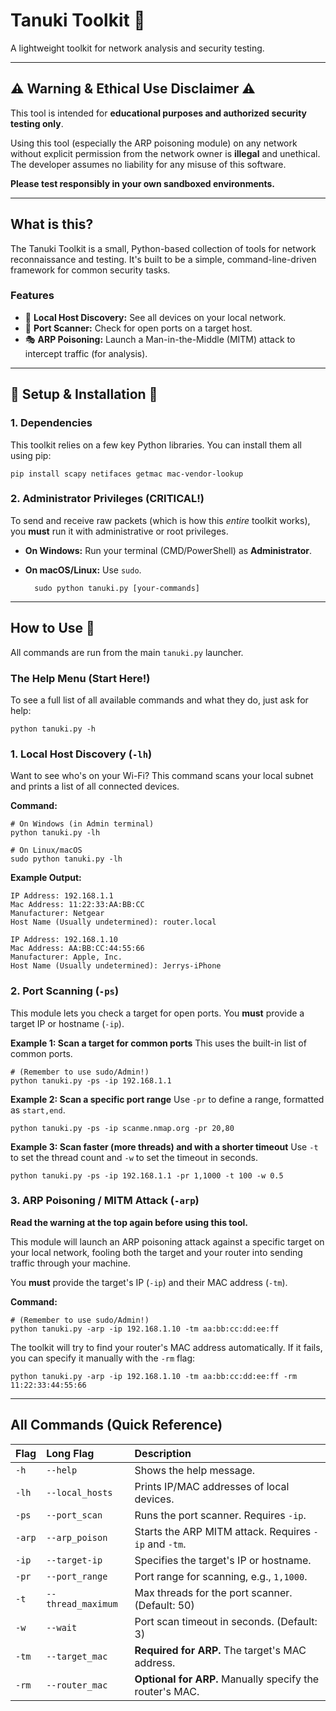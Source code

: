 # Tanuki Toolkit 🦝
A lightweight toolkit for network analysis and security testing.



---

## ⚠️ Warning & Ethical Use Disclaimer ⚠️

This tool is intended for **educational purposes and authorized security testing only**.

Using this tool (especially the ARP poisoning module) on any network without explicit permission from the network owner is **illegal** and unethical. The developer assumes no liability for any misuse of this software.

**Please test responsibly in your own sandboxed environments.**

---

## What is this?

The Tanuki Toolkit is a small, Python-based collection of tools for network reconnaissance and testing. It's built to be a simple, command-line-driven framework for common security tasks.

### Features
* 📡 **Local Host Discovery:** See all devices on your local network.
* 🚪 **Port Scanner:** Check for open ports on a target host.
* 🎭 **ARP Poisoning:** Launch a Man-in-the-Middle (MITM) attack to intercept traffic (for analysis).

---

## 🚨 Setup & Installation 🚨

### 1. Dependencies

This toolkit relies on a few key Python libraries. You can install them all using pip:

    pip install scapy netifaces getmac mac-vendor-lookup

### 2. Administrator Privileges (CRITICAL!)

To send and receive raw packets (which is how this *entire* toolkit works), you **must** run it with administrative or root privileges.

* **On Windows:** Run your terminal (CMD/PowerShell) as **Administrator**.
* **On macOS/Linux:** Use `sudo`.

        sudo python tanuki.py [your-commands]

---

## How to Use 🦝

All commands are run from the main `tanuki.py` launcher.

### The Help Menu (Start Here!)

To see a full list of all available commands and what they do, just ask for help:

    python tanuki.py -h

### 1. Local Host Discovery (`-lh`)

Want to see who's on your Wi-Fi? This command scans your local subnet and prints a list of all connected devices.

**Command:**

    # On Windows (in Admin terminal)
    python tanuki.py -lh

    # On Linux/macOS
    sudo python tanuki.py -lh

**Example Output:**

    IP Address: 192.168.1.1
    Mac Address: 11:22:33:AA:BB:CC
    Manufacturer: Netgear
    Host Name (Usually undetermined): router.local

    IP Address: 192.168.1.10
    Mac Address: AA:BB:CC:44:55:66
    Manufacturer: Apple, Inc.
    Host Name (Usually undetermined): Jerrys-iPhone

### 2. Port Scanning (`-ps`)

This module lets you check a target for open ports. You **must** provide a target IP or hostname (`-ip`).

**Example 1: Scan a target for common ports**
This uses the built-in list of common ports.

    # (Remember to use sudo/Admin!)
    python tanuki.py -ps -ip 192.168.1.1

**Example 2: Scan a specific port range**
Use `-pr` to define a range, formatted as `start,end`.

    python tanuki.py -ps -ip scanme.nmap.org -pr 20,80

**Example 3: Scan faster (more threads) and with a shorter timeout**
Use `-t` to set the thread count and `-w` to set the timeout in seconds.

    python tanuki.py -ps -ip 192.168.1.1 -pr 1,1000 -t 100 -w 0.5

### 3. ARP Poisoning / MITM Attack (`-arp`)

**Read the warning at the top again before using this tool.**

This module will launch an ARP poisoning attack against a specific target on your local network, fooling both the target and your router into sending traffic through your machine.

You **must** provide the target's IP (`-ip`) and their MAC address (`-tm`).

**Command:**

    # (Remember to use sudo/Admin!)
    python tanuki.py -arp -ip 192.168.1.10 -tm aa:bb:cc:dd:ee:ff

The toolkit will try to find your router's MAC address automatically. If it fails, you can specify it manually with the `-rm` flag:

    python tanuki.py -arp -ip 192.168.1.10 -tm aa:bb:cc:dd:ee:ff -rm 11:22:33:44:55:66

---

## All Commands (Quick Reference)

| Flag | Long Flag | Description |
| :--- | :--- | :--- |
| `-h` | `--help` | Shows the help message. |
| `-lh`| `--local_hosts` | Prints IP/MAC addresses of local devices. |
| `-ps`| `--port_scan` | Runs the port scanner. Requires `-ip`. |
| `-arp`| `--arp_poison` | Starts the ARP MITM attack. Requires `-ip` and `-tm`. |
| `-ip`| `--target-ip` | Specifies the target's IP or hostname. |
| `-pr`| `--port_range` | Port range for scanning, e.g., `1,1000`. |
| `-t` | `--thread_maximum`| Max threads for the port scanner. (Default: 50) |
| `-w` | `--wait` | Port scan timeout in seconds. (Default: 3) |
| `-tm`| `--target_mac` | **Required for ARP.** The target's MAC address. |
| `-rm`| `--router_mac` | **Optional for ARP.** Manually specify the router's MAC. |